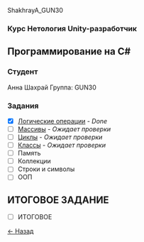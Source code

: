 ShakhrayA_GUN30
### Курс Нетология Unity-разработчик
## Программирование на C#

### Студент
Анна Шахрай
Группа: GUN30

### Задания
- [x] [Логические операции](https://github.com/Anthrall/Shakhray_GUN30_GUNPC/blob/main/1_Logic/Logic.cs) - *Done*
- [ ] [Массивы](https://github.com/Anthrall/Shakhray_GUN30_GUNPC/blob/main/2_Massives/Program.cs) - *Ожидает проверки*
- [ ] [Циклы](https://github.com/Anthrall/Shakhray_GUN30_GUNPC/blob/main/3_Cycles/Program.cs) - *Ожидает проверки*
- [ ] [Классы](https://github.com/Anthrall/Shakhray_GUN30_GUNPC/blob/main/4_Classes/Unit.cs) - *Ожидает проверки*
- [ ] Память
- [ ] Коллекции
- [ ] Строки и символы
- [ ] ООП

## ИТОГОВОЕ ЗАДАНИЕ
- [ ] ИТОГОВОЕ

[<- Назад](https://github.com/Anthrall/ShakhrayA_GUN30/tree/main)


